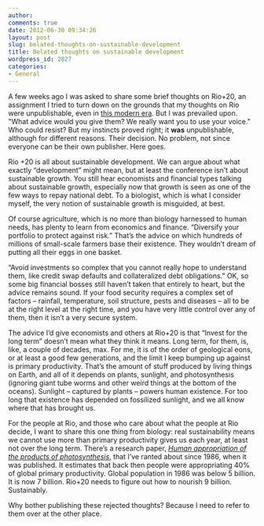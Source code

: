 ```yaml
---
author:
comments: true
date: 2012-06-30 09:34:26
layout: post
slug: belated-thoughts-on-sustainable-development
title: Belated thoughts on sustainable development
wordpress_id: 2827
categories:
- General
---
```


A few weeks ago I was asked to share some brief thoughts on Rio+20, an assignment I tried to turn down on the grounds that my thoughts on Rio were unpublishable, even in [this modern era](http://newyorker.tumblr.com/post/26138948126/it-no-longer-occurs-to-me-to-query-the-use-of). But I was prevailed upon. "What advice would you give them? We really want you to use your voice." Who could resist? But my instincts proved right; it **was** unpublishable, although for different reasons. Their decision. No problem, not since everyone can be their own publisher. Here goes.

Rio +20 is all about sustainable development. We can argue about what exactly “development” might mean, but at least the conference isn’t about sustainable growth. You still hear economists and financial types talking about sustainable growth, especially now that growth is seen as one of the few ways to repay national debt. To a biologist, which is what I consider myself, the very notion of sustainable growth is misguided, at best.

Of course agriculture, which is no more than biology harnessed to human needs, has plenty to learn from economics and finance. “Diversify your portfolio to protect against risk.” That’s the advice on which hundreds of millions of small-scale farmers base their existence. They wouldn’t dream of putting all their eggs in one basket.

“Avoid investments so complex that you cannot really hope to understand them, like credit swap defaults and collateralized debt obligations.” OK, so some big financial bosses still haven’t taken that entirely to heart, but the advice remains sound. If your food security requires a complex set of factors – rainfall, temperature, soil structure, pests and diseases – all to be at the right level at the right time, and you have very little control over any of them, then it isn’t a very secure system.

The advice I’d give economists and others at Rio+20 is that “Invest for the long term” doesn’t mean what they think it means. Long term, for them, is, like, a couple of decades, max. For me, it is of the order of geological eons, or at least a good few generations, and the limit I keep bumping up against is primary productivity. That’s the amount of stuff produced by living things on Earth, and all of it depends on plants, sunlight, and photosynthesis (ignoring giant tube worms and other weird things at the bottom of the oceans). Sunlight – captured by plants – powers human existence. For too long that existence has depended on fossilized sunlight, and we all know where that has brought us.

For the people at Rio, and those who care about what the people at Rio decide, I want to share this one thing from biology: real sustainability means we cannot use more than primary productivity gives us each year, at least not over the long term. There’s a research paper, _[Human appropriation of the products of photosynthesis](http://www.jstor.org/discover/10.2307/1310258?uid=2&uid=4&sid=21100883174861)_, that I’ve ranted about since 1986, when it was published. It estimates that back then people were appropriating 40% of global primary productivity. Global population in 1986 was below 5 billion. It is now 7 billion. Rio+20 needs to figure out how to nourish 9 billion. Sustainably.

Why bother publishing these rejected thoughts? Because I need to refer to them over at the other place.
